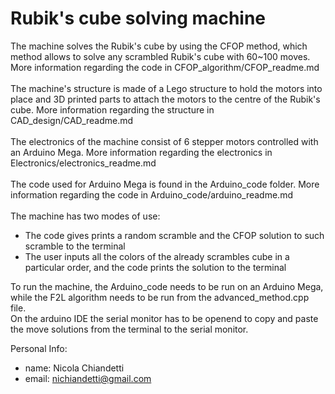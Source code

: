 # Rubik's cube solving machine
The machine solves the Rubik's cube by using the CFOP method, which method allows to solve any scrambled Rubik's cube with 60~100 moves. More information regarding the code in CFOP_algorithm/CFOP_readme.md\
\
The machine's structure is made of a Lego structure to hold the motors into place and 3D printed parts to attach the motors to the centre of the Rubik's cube. More information regarding the structure in CAD_design/CAD_readme.md\
\
The electronics of the machine consist of 6 stepper motors controlled with an Arduino Mega. More information regarding the electronics in Electronics/electronics_readme.md\
\
The code used for Arduino Mega is found in the Arduino_code folder. More information regarding the code in Arduino_code/arduino_readme.md\
\
The machine has two modes of use:
- The code gives prints a random scramble and the CFOP solution to such scramble to the terminal
- The user inputs all the colors of the already scrambles cube in a particular order, and the code prints the solution to the terminal

To run the machine, the Arduino_code needs to be run on an Arduino Mega, while the F2L algorithm needs to be run from the advanced_method.cpp file.\
On the arduino IDE the serial monitor has to be openend to copy and paste the move solutions from the terminal to the serial monitor.

Personal Info:
- name: Nicola Chiandetti
- email: nichiandetti@gmail.com


